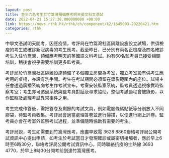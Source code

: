 ```yaml
---
layout: post
title: 至少六名考生於竹篙灣預備應考明天英文科文憑試
date: 2022-04-21 15:27:38.000000000 +08:00
link: https://news.rthk.hk/rthk/ch/component/k2/1645003-20220421.htm
categories: rthk
---
```


中學文憑試明天開考，因應疫情，考評局在竹篙灣社區隔離設施設立試場，供須檢疫的考生或確診新冠病毒的考生應考。截至昨日，已分別有兩名正檢疫及四名確診考生入住竹篙灣，預備應考明天的英國語文科考試。約有60名監考員已接受相關培訓，稍後會視乎需要培訓更多監考員。

考評局於竹篙灣社區隔離設施預備了多個獨立房間為考室，獨立考室設有供考生應考用的桌椅，亦設有洗手間。考生在考試期間必須留在錄影範圍內的座位。試場主任會透過廣播系統向考生作考試宣布，考室安裝監察系統，監考員透過視像實時監察考室；考生亦可透過系統與監考員對話及尋求協助。整個考試過程會被錄影，以作監察及處理考試異常事件之用。

考生完成作答後，需把答卷及剩餘的考試文具，例如電腦條碼貼紙等分別放入不同膠袋，待監考員收集。考評局會適當處理答卷並進行掃描，以便進行網上評卷。監考員亦會在考室外監察考試過程，並準備隨時協助有需要的考生。

考評局說，考生如需要到竹篙灣應考，應盡早致電 3628 8860聯絡考評局公開考試資訊中心提出申請，如考生於考試當日才發現確診或屬密切接觸者，應於早上6時至6時30分，聯絡考評局公開考試資訊中心，同時聯絡抗疫的士熱線 3693 4770，於早上8時30分開考前到達竹篙灣應考。
